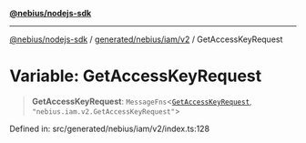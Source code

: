 [**@nebius/nodejs-sdk**](../../../../../README.md)

***

[@nebius/nodejs-sdk](../../../../../README.md) / [generated/nebius/iam/v2](../README.md) / GetAccessKeyRequest

# Variable: GetAccessKeyRequest

> **GetAccessKeyRequest**: `MessageFns`\<[`GetAccessKeyRequest`](../interfaces/GetAccessKeyRequest.md), `"nebius.iam.v2.GetAccessKeyRequest"`\>

Defined in: src/generated/nebius/iam/v2/index.ts:128
